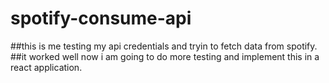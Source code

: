 # spotify-consume-api
##this is me testing my api credentials and tryin to fetch data from spotify.
##it worked well now i am going to do more testing and implement this in a react application.
